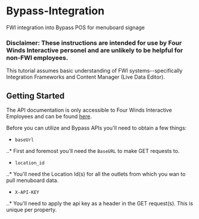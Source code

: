 # Bypass-Integration
 FWI integration into Bypass POS for menuboard signage

### **Disclaimer:** These instructions are intended for use by Four Winds Interactive personel and are unlikely to be helpful for non-FWI employees.  

This tutorial assumes basic understanding of FWI systems--specifically Integration Frameworks and Content Manager (Live Data Editor).

## Getting Started

The API documentation is only accessible to Four Winds Interactive Employees and can be found [here](https://fourwindsinteractivehq-my.sharepoint.com/:u:/g/personal/will_karges_fourwindsinteractive_com/Ee7Tov4h0IlFpikTidP4UWUBiB4ITTSOEaC-13saXq4YDg?e=pP7Q9R).

Before you can utilize and Bypass APIs you'll need to obtain a few things:


* `baseUrl`

..* First and foremost you'll need the `BaseURL` to make GET requests to.

* `location_id`

..* You'll need the Location Id(s) for all the outlets from which you wan to pull menuboard data.

* `X-API-KEY`

..* You'll need to apply the api key as a header in the GET request(s).  This is unique per property.


